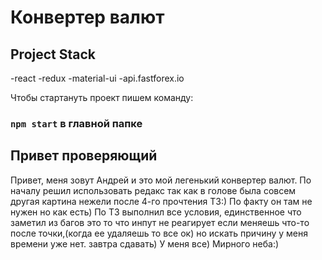 # Конвертер валют


## Project Stack
-react
-redux
-material-ui
-api.fastforex.io

Чтобы стартануть проект пишем команду:

### `npm start` в главной папке

## Привет проверяющий

Привет, меня зовут Андрей и это мой легенький конвертер валют. По началу решил использовать редакс так как в голове была совсем другая картина нежели после 4-го прочтения ТЗ:) По факту он там не нужен но как есть) По ТЗ выполнил все условия, единственное что заметил из багов это то что инпут не реагирует если меняешь что-то после точки,(когда ее удаляешь то все ок) но искать причину у меня времени уже нет. завтра сдавать) У меня все) Мирного неба:) 


